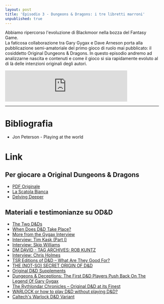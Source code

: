 ```yaml
---
layout: post
title: 'Episodio 3 - Dungeons & Dragons: i tre libretti marroni'
unpublished: true
---
```


Abbiamo ripercorso l'evoluzione di Blackmoor nella bozza del Fantasy Game.  
La faticosa collaborazione tra Gary Gygax e Dave Arneson porta alla pubblicazione semi-amatoriale del primo gioco di ruolo mai pubblicato: il cosiddetto Original Dungeons & Dragons. In questo episodio andremo ad analizzarne nascita e contenuti e come il gioco si sia rapidamente evoluto al di là delle intenzioni originali degli autori.

<iframe src="https://anchor.fm/itatranslationalliance/embed/episodes/Le-Origini-del-GDR---Episodio-3-Original-Dungeons--Dragons-e1d4cin" height="102px" width="400px" frameborder="0" scrolling="no"></iframe>

---

# Bibliografia

- Jon Peterson - Playing at the world

# Link

## Per giocare a Original Dungeons & Dragons

- [PDF Originale](https://www.drivethrurpg.com/product/28306/ODD-Dungeons--Dragons-Original-Edition-0e)
- [La Scatola Bianca](https://ita-translation-alliance.itch.io/la-scatola-bianca)
- [Delving Deeper](http://ddo.immersiveink.com/dd.html)

## Materiali e testimonianze su OD&D
- [The Two D&Ds](https://grognardia.blogspot.com/2008/06/two-d.html)
- [When Does D&D Take Place?](https://grognardia.blogspot.com/2020/12/when-does-d-take-place.html)
- [More from the Gygax Interview](https://grognardia.blogspot.com/2010/09/more-from-gygax-interview.html)
- [Interview: Tim Kask (Part I)](https://grognardia.blogspot.com/2008/09/interview-tim-kask-part-i.html)
- [Interview: Skip Williams](https://grognardia.blogspot.com/2009/06/interview-skip-williams.html)
- [DM DAVID - TAG ARCHIVES: ROB KUNTZ](https://dmdavid.com/tag/tag/rob-kuntz/  )
- [Interview: Chris Holmes](https://grognardia.blogspot.com/2020/09/interview-chris-holmes.html)
- [TSR Editions of D&D – What Are They Good For?](https://refereeingandreflection.wordpress.com/2016/01/11/tsr-editions-of-dd-what-are-they-good-for/)
- [THE (NOT-SO) SECRET ORIGIN OF D&D](https://dnd.wizards.com/articles/features/not-so-secret-origin-dd)
- [Original D&D Supplements](https://www.acaeum.com/ddindexes/setpages/supplements.html)
- [Dungeons & Deceptions: The First D&D Players Push Back On The Legend Of Gary Gygax](https://kotaku.com/dungeons-deceptions-the-first-d-d-players-push-back-1837516834)
- [The Rythlondar Chronicles – Original D&D at its Finest](https://smolderingwizard.com/2014/03/02/the-rythlondar-chronicles-original-dd-at-its-finest/)
- [WARLOCK or how to play D&D without playing D&D?](http://zenopusarchives.blogspot.com/2012/02/warlock-or-how-to-play-d-without.html?m=1)
- [Caltech's Warlock D&D Variant](https://blog.retroroleplaying.com/2012/05/caltechs-warlock-d-variant.html?m=1)